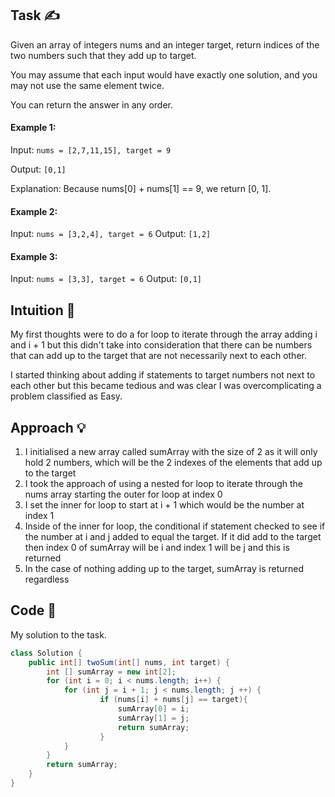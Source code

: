 ## Task ✍
Given an array of integers nums and an integer target, return indices of the two numbers such that they add up to target.

You may assume that each input would have exactly one solution, and you may not use the same element twice.

You can return the answer in any order.

#### Example 1:
Input: ```nums = [2,7,11,15], target = 9```

Output: ```[0,1]```

Explanation: Because nums[0] + nums[1] == 9, we return [0, 1].

#### Example 2:
Input: ```nums = [3,2,4], target = 6```
Output: ```[1,2]```

#### Example 3:
Input: ```nums = [3,3], target = 6```
Output: ```[0,1]```

## Intuition 💬
<!-- Describe your first thoughts on how to solve this problem. -->
My first thoughts were to do a for loop to iterate through the array adding i and i + 1 but this didn't take into consideration that there can be numbers that can add up to the target that are not necessarily next to each other.

I started thinking about adding if statements to target numbers not next to each other but this became tedious and was clear I was overcomplicating a problem classified as Easy. 

## Approach 💡
<!-- Describe your approach to solving the problem. -->
1. I initialised a new array called sumArray with the size of 2 as it will only hold 2 numbers, which will be the 2 indexes of the elements that add up to the target 
2. I took the approach of using a nested for loop to iterate through the nums array starting the outer for loop at index 0
3. I set the inner for loop to start at i + 1 which would be the number at index 1
4. Inside of the inner for loop, the conditional if statement checked to see if the number at i and j added to equal the target. If it did add to the target then index 0 of sumArray will be i and index 1 will be j and this is returned
5. In the case of nothing adding up to the target, sumArray is returned regardless 

## Code 📝
My solution to the task.
```java
class Solution {
    public int[] twoSum(int[] nums, int target) {
        int [] sumArray = new int[2];
        for (int i = 0; i < nums.length; i++) {
            for (int j = i + 1; j < nums.length; j ++) {
                    if (nums[i] + nums[j] == target){
                        sumArray[0] = i;
                        sumArray[1] = j;
                        return sumArray;
                    }
            }
        }
        return sumArray;
    }
}
```
